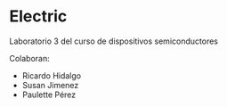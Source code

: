 # Electric
Laboratorio 3 del curso de dispositivos semiconductores

Colaboran:
- Ricardo Hidalgo
- Susan Jimenez
- Paulette Pérez
